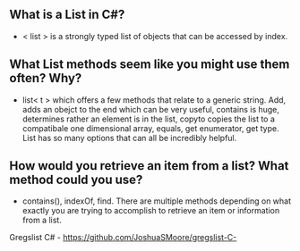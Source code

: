 ## What is a List in C#?
* < list > is a strongly typed list of objects that can be accessed by index.
## What List methods seem like you might use them often? Why?
* list< t > which offers a few methods that relate to a generic string. Add, adds an obejct to the end which can be very useful, contains is huge, determines rather an element is in the list, copyto copies the list to a compatibale one dimensional array, equals, get enumerator, get type. List has so many options that can all be incredibly helpful.
## How would you retrieve an item from a list? What method could you use?
* contains(), indexOf, find. There are multiple methods depending on what exactly you are trying to accomplish to retrieve an item or information from a list. 

Gregslist C# - https://github.com/JoshuaSMoore/gregslist-C-